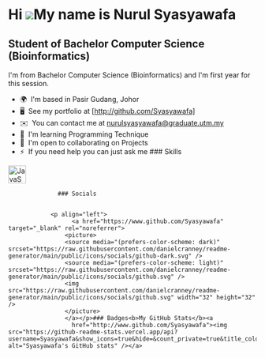 Hi ![](https://user-images.githubusercontent.com/18350557/176309783-0785949b-9127-417c-8b55-ab5a4333674e.gif)My name is Nurul Syasyawafa
========================================================================================================================================

Student of Bachelor Computer Science (Bioinformatics)
--------------------------------------------

I'm from Bachelor Computer Science (Bioinformatics) and I'm first year for this session.

*   🌍  I'm based in Pasir Gudang, Johor
*   🖥️  See my portfolio at [http://github.com/Syasyawafa]
*   ✉️  You can contact me at [nurulsyasyawafa@graduate.utm.my](mailto:nurulsyasyawafa@graduate.utm.my)
*   🧠  I'm learning Programming Technique
*   🤝  I'm open to collaborating on Projects
*   ⚡  If you need help you can just ask me ### Skills 
<p align="left">
<a href="https://developer.mozilla.org/en-US/docs/Web/JavaScript" target="_blank" rel="noreferrer"><img src="https://raw.githubusercontent.com/danielcranney/readme-generator/main/public/icons/skills/javascript-colored.svg" width="36" height="36" alt="JavaScript" /></a>
                    </p>
                    
                  ### Socials
                  
                  
                <p align="left">
                      <a href="https://www.github.com/Syasyawafa" target="_blank" rel="noreferrer">
                    <picture>
                    <source media="(prefers-color-scheme: dark)" srcset="https://raw.githubusercontent.com/danielcranney/readme-generator/main/public/icons/socials/github-dark.svg" />
                    <source media="(prefers-color-scheme: light)" srcset="https://raw.githubusercontent.com/danielcranney/readme-generator/main/public/icons/socials/github.svg" />
                    <img src="https://raw.githubusercontent.com/danielcranney/readme-generator/main/public/icons/socials/github.svg" width="32" height="32" />
                    </picture>
                    </a></p>### Badges<b>My GitHub Stats</b><a
                      href="http://www.github.com/Syasyawafa"><img src="https://github-readme-stats.vercel.app/api?username=Syasyawafa&show_icons=true&hide=&count_private=true&title_color=0891b2&text_color=ffffff&icon_color=0891b2&bg_color=1c1917&hide_border=true&show_icons=true" alt="Syasyawafa's GitHub stats" /></a>
